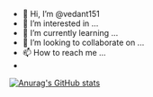 - 👋 Hi, I’m @vedant151
- 👀 I’m interested in ...
- 🌱 I’m currently learning ...
- 💞️ I’m looking to collaborate on ...
- 📫 How to reach me ...
- 
[![Anurag's GitHub stats](https://github-readme-stats.vercel.app/api?username=vedantsabde)](https://github.com/anuraghazra/github-readme-stats)

